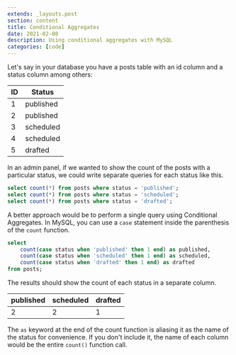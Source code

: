```yaml
---
extends: _layouts.post
section: content
title: Conditional Aggregates
date: 2021-02-08
description: Using conditional aggregates with MySQL
categories: [code]
---
```


Let's say in your database you have a posts table with an id column and a status column among others:

| ID | Status |
| --- | --- |
| 1  | published |
| 2  | published |
| 3  | scheduled |
| 4  | scheduled |
| 5  | drafted |

In an admin panel, if we wanted to show the count of the posts with a particular status, we could write separate queries for each status like this.

```sql
select count(*) from posts where status = 'published';
select count(*) from posts where status = 'scheduled';
select count(*) from posts where status = 'drafted';
```

A better approach would be to perform a single query using Conditional Aggregates. In MySQL, you can use a `case` statement inside the parenthesis of the `count` function.

```sql
select
    count(case status when 'published' then 1 end) as published,
    count(case status when 'scheduled' then 1 end) as scheduled,
    count(case status when 'drafted' then 1 end) as drafted
from posts;
```

The results should show the count of each status in a separate column.

| published | scheduled | drafted |
| --- | --- | --- |
| 2 | 2 | 1|

The `as` keyword at the end of the count function is aliasing it as the name of the status for convenience. If you don't include it, the name of each column would be the entire `count()` function call.
